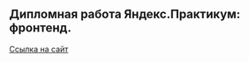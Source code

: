 ## Дипломная работа Яндекс.Практикум: фронтенд.

[Ссылка на сайт](bitfilmssanisimov.students.nomoredomains.icu)